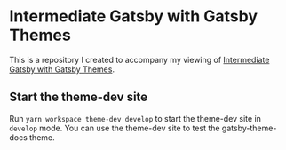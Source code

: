 # Intermediate Gatsby with Gatsby Themes
This is a repository I created to accompany my viewing of [Intermediate Gatsby with Gatsby Themes](https://github.com/jlengstorf/gatsby-intermediate).

## Start the theme-dev site
Run `yarn workspace theme-dev develop` to start the theme-dev site in `develop` mode. You can use the theme-dev site to test the gatsby-theme-docs theme.
